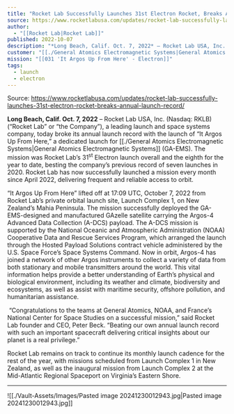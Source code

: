 ```yaml
---
title: "Rocket Lab Successfully Launches 31st Electron Rocket, Breaks Annual Launch Record "
source: https://www.rocketlabusa.com/updates/rocket-lab-successfully-launches-31st-electron-rocket-breaks-annual-launch-record/
author:
  - "[[Rocket Lab|Rocket Lab]]"
published: 2022-10-07
description: "*Long Beach, Calif. Oct. 7, 2022* – Rocket Lab USA, Inc. (Nasdaq: RKLB) (“Rocket Lab” or “the Company”), a leading launch and space systems company, today broke its annual launch record with the launch of “It Argos Up From Here,” a dedicated launch for General Atomics Electromagnetic Systems (GA-EMS). The mission was Rocket Lab’s 31st Electron launch overall and the eighth for the year to date, besting the company’s previous record of seven launches in 2020. Rocket Lab has now successfully launched a mission every month since April 2022, delivering frequent and reliable access to orbit."
customer: "[[./General Atomics Electromagnetic Systems|General Atomics Electromagnetic Systems]]"
mission: "[[031 'It Argos Up From Here' - Electron]]"
tags:
  - launch
  - electron
---
```


Source: https://www.rocketlabusa.com/updates/rocket-lab-successfully-launches-31st-electron-rocket-breaks-annual-launch-record/

**Long Beach, Calif. Oct. 7, 2022** – Rocket Lab USA, Inc. (Nasdaq: RKLB) (“Rocket Lab” or “the Company”), a leading launch and space systems company, today broke its annual launch record with the launch of “It Argos Up From Here,” a dedicated launch for [[./General Atomics Electromagnetic Systems|General Atomics Electromagnetic Systems]] (GA-EMS). The mission was Rocket Lab’s 31<sup>st</sup> Electron launch overall and the eighth for the year to date, besting the company’s previous record of seven launches in 2020. Rocket Lab has now successfully launched a mission every month since April 2022, delivering frequent and reliable access to orbit.

“It Argos Up From Here” lifted off at 17:09 UTC, October 7, 2022 from Rocket Lab’s private orbital launch site, Launch Complex 1, on New Zealand’s Mahia Peninsula. The mission successfully deployed the GA-EMS-designed and manufactured GAzelle satellite carrying the Argos-4 Advanced Data Collection (A-DCS) payload. The A-DCS mission is supported by the National Oceanic and Atmospheric Administration (NOAA) Cooperative Data and Rescue Services Program, which arranged the launch through the Hosted Payload Solutions contract vehicle administered by the U.S. Space Force’s Space Systems Command. Now in orbit, Argos-4 has joined a network of other Argos instruments to collect a variety of data from both stationary and mobile transmitters around the world. This vital information helps provide a better understanding of Earth’s physical and biological environment, including its weather and climate, biodiversity and ecosystems, as well as assist with maritime security, offshore pollution, and humanitarian assistance.

 “Congratulations to the teams at General Atomics, NOAA, and France’s National Center for Space Studies on a successful mission,” said Rocket Lab founder and CEO, Peter Beck. “Beating our own annual launch record with such an important spacecraft delivering critical insights about our planet is a real privilege.”

Rocket Lab remains on track to continue its monthly launch cadence for the rest of the year, with missions scheduled from Launch Complex 1 in New Zealand, as well as the inaugural mission from Launch Complex 2 at the Mid-Atlantic Regional Spaceport on Virginia’s Eastern Shore.

---

![[./Vault-Assets/Images/Pasted image 20241230012943.jpg|Pasted image 20241230012943.jpg]]